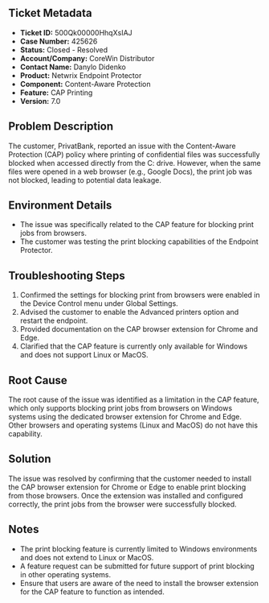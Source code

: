 ## Ticket Metadata
- **Ticket ID:** 500Qk00000HhqXsIAJ
- **Case Number:** 425626
- **Status:** Closed - Resolved
- **Account/Company:** CoreWin Distributor
- **Contact Name:** Danylo Didenko
- **Product:** Netwrix Endpoint Protector
- **Component:** Content-Aware Protection
- **Feature:** CAP Printing
- **Version:** 7.0

## Problem Description
The customer, PrivatBank, reported an issue with the Content-Aware Protection (CAP) policy where printing of confidential files was successfully blocked when accessed directly from the C: drive. However, when the same files were opened in a web browser (e.g., Google Docs), the print job was not blocked, leading to potential data leakage.

## Environment Details
- The issue was specifically related to the CAP feature for blocking print jobs from browsers.
- The customer was testing the print blocking capabilities of the Endpoint Protector.

## Troubleshooting Steps
1. Confirmed the settings for blocking print from browsers were enabled in the Device Control menu under Global Settings.
2. Advised the customer to enable the Advanced printers option and restart the endpoint.
3. Provided documentation on the CAP browser extension for Chrome and Edge.
4. Clarified that the CAP feature is currently only available for Windows and does not support Linux or MacOS.

## Root Cause
The root cause of the issue was identified as a limitation in the CAP feature, which only supports blocking print jobs from browsers on Windows systems using the dedicated browser extension for Chrome and Edge. Other browsers and operating systems (Linux and MacOS) do not have this capability.

## Solution
The issue was resolved by confirming that the customer needed to install the CAP browser extension for Chrome or Edge to enable print blocking from those browsers. Once the extension was installed and configured correctly, the print jobs from the browser were successfully blocked.

## Notes
- The print blocking feature is currently limited to Windows environments and does not extend to Linux or MacOS. 
- A feature request can be submitted for future support of print blocking in other operating systems.
- Ensure that users are aware of the need to install the browser extension for the CAP feature to function as intended.